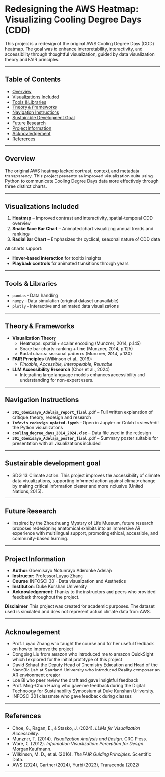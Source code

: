 # Redesigning the AWS Heatmap: Visualizing Cooling Degree Days (CDD)

This project is a redesign of the original AWS Cooling Degree Days (CDD) heatmap. The goal was to enhance interpretability, interactivity, and accessibility through thoughtful visualization, guided by data visualization theory and FAIR principles.

---

## Table of Contents

- [Overview](#overview)
- [Visualizations Included](#visualizations-included)
- [Tools & Libraries](#tools--libraries)
- [Theory & Frameworks](#theory--frameworks)
- [Navigation Instructions](#navigation-instructions)
- [Sustainable Development Goal](#sustainable-development-goal)
- [Future Research](#future-research)
- [Project Information](#project-information)
- [Acknowledgement](#acknowledgement)
- [References](#references)

---

## Overview

The original AWS heatmap lacked contrast, context, and metadata transparency. This project presents an improved visualization suite using Python to communicate Cooling Degree Days data more effectively through three distinct charts.

---

## Visualizations Included

1. **Heatmap** – Improved contrast and interactivity, spatial-temporal CDD overview  
2. **Snake Race Bar Chart** – Animated chart visualizing annual trends and rankings  
3. **Radial Bar Chart** – Emphasizes the cyclical, seasonal nature of CDD data  

All charts support:
- **Hover-based interaction** for tooltip insights  
- **Playback controls** for animated transitions through years  

---

## Tools & Libraries

- `pandas` – Data handling  
- `numpy` – Data simulation (original dataset unavailable)  
- `plotly` – Interactive and animated data visualizations  

---

## Theory & Frameworks

- **Visualization Theory**
  - Heatmaps: spatial + scalar encoding (Munzner, 2014, p.145)  
  - Snake bar charts: ranking + time (Munzner, 2014, p.125)  
  - Radial charts: seasonal patterns (Munzner, 2014, p.130)  
- **FAIR Principles** (Wilkinson et al., 2016):  
  - *Findable, Accessible, Interoperable, Reusable*  
- **LLM Accessibility Research** (Choe et al., 2024):  
  - Integrating large language models enhances accessibility and understanding for non-expert users.

---

## Navigation Instructions

- **`301_Gbemisayo_Adelaja_report_final.pdf`** – Full written explanation of critique, theory, redesign and research  
- **`Infovis redesign updated.ipynb`** – Open in Jupyter or Colab to view/edit the Python visualizations  
- **`cooling_degree_days_2014_2024.xlsx`** – Data file used in the redesign  
- **`301_Gbemisayo_Adelaja_poster_final.pdf`** – Summary poster suitable for presentation with all visualizations included  

---
## Sustainable development goal 

- SDG 13: Climate action. This project improves the accessibility of climate data visualizations, supporting informed action against climate change by making critical information clearer and more inclusive (United Nations, 2015).

---
## Future Research  

- Inspired by the Zhouzhuang Mystery of Life Museum, future research proposes redesigning anatomical exhibits into an immersive AR experience with multilingual support, promoting ethical, accessible, and community-based learning.

---
## Project Information

- **Author**: Gbemisayo Motunrayo Aderonke Adelaja 
- **Instructor**: Professor Luyao Zhang 
- **Course**: INFOSCI 301- Data visualization and Asethetics 
- **Institution**: Duke Kunshan University
- **Acknowledgement**: Thanks to the instructors and peers who provided feedback throughout the project.

**Disclaimer**: This project was created for academic purposes. The dataset used is simulated and does not represent actual climate data from AWS.

---
## Acknowlegement 

- Prof. Luyao Zhang who taught the course and for her useful feedback on how to improve the project  
- Dongping Liu from amazon who introduced me to amazon QuickSight which I explored for the initial prototype of this project
- David Schaaf  the Deputy Head of Chemistry Education and Head of the NanoBio Lab at Saarland University who introduced Reality composer an AR environment creator 
- Loe Bi who peer review the draft and gave insightful feedback 
- Prof. Ming-Chun Huang who gave me feedback during the Digital Technology for Sustainability Symposium at Duke Kunshan University.
- INFOSCI 301 classmate who gave feedback during classes 

---
## References

- Choe, G., Ragan, E., & Stasko, J. (2024). *LLMs for Visualization Accessibility*.  
- Munzner, T. (2014). *Visualization Analysis and Design*. CRC Press.  
- Ware, C. (2012). *Information Visualization: Perception for Design*. Morgan Kaufmann.  
- Wilkinson, M. D., et al. (2016). *The FAIR Guiding Principles*. Scientific Data.  
- AWS (2024), Gartner (2024), Yurbi (2023), Transcenda (2022)

---
